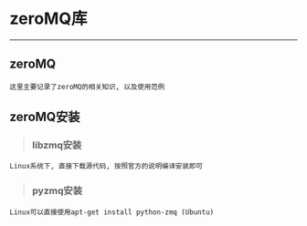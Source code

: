 # **zeroMQ库** #
***

## **zeroMQ** ##
    这里主要记录了zeroMQ的相关知识, 以及使用范例

## **zeroMQ安装** ##
> ### **libzmq安装** ###
    Linux系统下, 直接下载源代码, 按照官方的说明编译安装即可
> ### **pyzmq安装** ###
    Linux可以直接使用apt-get install python-zmq (Ubuntu)
